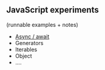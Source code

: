 
## JavaScript experiments
(runnable examples + notes)

- [Async / await](async-await.html)
- Generators
- Iterables 
- Object
- ....
